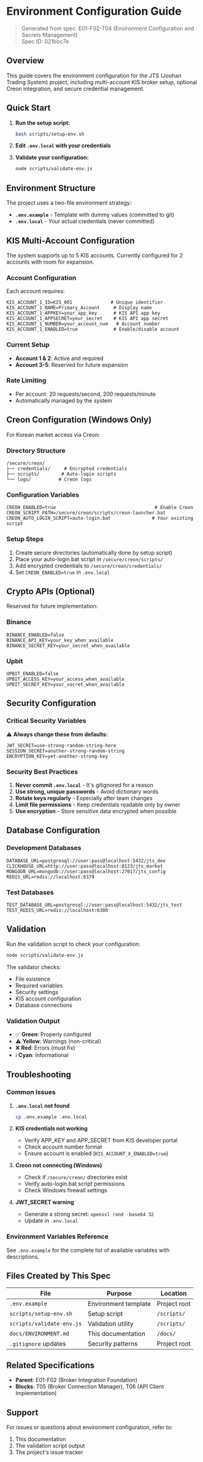 # Environment Configuration Guide

> Generated from spec: E01-F02-T04 (Environment Configuration and Secrets Management)  
> Spec ID: 021bbc7e

## Overview

This guide covers the environment configuration for the JTS (Joohan Trading System) project, including multi-account KIS broker setup, optional Creon integration, and secure credential management.

## Quick Start

1. **Run the setup script:**

   ```bash
   bash scripts/setup-env.sh
   ```

2. **Edit `.env.local` with your credentials**

3. **Validate your configuration:**
   ```bash
   node scripts/validate-env.js
   ```

## Environment Structure

The project uses a two-file environment strategy:

- **`.env.example`** - Template with dummy values (committed to git)
- **`.env.local`** - Your actual credentials (never committed)

## KIS Multi-Account Configuration

The system supports up to 5 KIS accounts. Currently configured for 2 accounts with room for expansion.

### Account Configuration

Each account requires:

```env
KIS_ACCOUNT_1_ID=KIS_001              # Unique identifier
KIS_ACCOUNT_1_NAME=Primary_Account     # Display name
KIS_ACCOUNT_1_APPKEY=your_app_key      # KIS API app key
KIS_ACCOUNT_1_APPSECRET=your_secret    # KIS API app secret
KIS_ACCOUNT_1_NUMBER=your_account_num   # Account number
KIS_ACCOUNT_1_ENABLED=true             # Enable/disable account
```

### Current Setup

- **Account 1 & 2**: Active and required
- **Account 3-5**: Reserved for future expansion

### Rate Limiting

- Per account: 20 requests/second, 200 requests/minute
- Automatically managed by the system

## Creon Configuration (Windows Only)

For Korean market access via Creon:

### Directory Structure

```
/secure/creon/
├── credentials/     # Encrypted credentials
├── scripts/        # Auto-login scripts
└── logs/          # Creon logs
```

### Configuration Variables

```env
CREON_ENABLED=true                                    # Enable Creon
CREON_SCRIPT_PATH=/secure/creon/scripts/creon-launcher.bat
CREON_AUTO_LOGIN_SCRIPT=auto-login.bat               # Your existing script
```

### Setup Steps

1. Create secure directories (automatically done by setup script)
2. Place your auto-login.bat script in `/secure/creon/scripts/`
3. Add encrypted credentials to `/secure/creon/credentials/`
4. Set `CREON_ENABLED=true` in `.env.local`

## Crypto APIs (Optional)

Reserved for future implementation:

### Binance

```env
BINANCE_ENABLED=false
BINANCE_API_KEY=your_key_when_available
BINANCE_SECRET_KEY=your_secret_when_available
```

### Upbit

```env
UPBIT_ENABLED=false
UPBIT_ACCESS_KEY=your_access_when_available
UPBIT_SECRET_KEY=your_secret_when_available
```

## Security Configuration

### Critical Security Variables

⚠️ **Always change these from defaults:**

```env
JWT_SECRET=use-strong-random-string-here
SESSION_SECRET=another-strong-random-string
ENCRYPTION_KEY=yet-another-strong-key
```

### Security Best Practices

1. **Never commit `.env.local`** - It's gitignored for a reason
2. **Use strong, unique passwords** - Avoid dictionary words
3. **Rotate keys regularly** - Especially after team changes
4. **Limit file permissions** - Keep credentials readable only by owner
5. **Use encryption** - Store sensitive data encrypted when possible

## Database Configuration

### Development Databases

```env
DATABASE_URL=postgresql://user:pass@localhost:5432/jts_dev
CLICKHOUSE_URL=http://user:pass@localhost:8123/jts_market
MONGODB_URL=mongodb://user:pass@localhost:27017/jts_config
REDIS_URL=redis://localhost:6379
```

### Test Databases

```env
TEST_DATABASE_URL=postgresql://user:pass@localhost:5432/jts_test
TEST_REDIS_URL=redis://localhost:6380
```

## Validation

Run the validation script to check your configuration:

```bash
node scripts/validate-env.js
```

The validator checks:

- File existence
- Required variables
- Security settings
- KIS account configuration
- Database connections

### Validation Output

- ✅ **Green**: Properly configured
- ⚠️ **Yellow**: Warnings (non-critical)
- ❌ **Red**: Errors (must fix)
- ℹ️ **Cyan**: Informational

## Troubleshooting

### Common Issues

1. **`.env.local` not found**

   ```bash
   cp .env.example .env.local
   ```

2. **KIS credentials not working**
   - Verify APP_KEY and APP_SECRET from KIS developer portal
   - Check account number format
   - Ensure account is enabled (`KIS_ACCOUNT_X_ENABLED=true`)

3. **Creon not connecting (Windows)**
   - Check if `/secure/creon/` directories exist
   - Verify auto-login.bat script permissions
   - Check Windows firewall settings

4. **JWT_SECRET warning**
   - Generate a strong secret: `openssl rand -base64 32`
   - Update in `.env.local`

### Environment Variables Reference

See `.env.example` for the complete list of available variables with descriptions.

## Files Created by This Spec

| File                      | Purpose              | Location     |
| ------------------------- | -------------------- | ------------ |
| `.env.example`            | Environment template | Project root |
| `scripts/setup-env.sh`    | Setup script         | `/scripts/`  |
| `scripts/validate-env.js` | Validation utility   | `/scripts/`  |
| `docs/ENVIRONMENT.md`     | This documentation   | `/docs/`     |
| `.gitignore` updates      | Security patterns    | Project root |

## Related Specifications

- **Parent**: E01-F02 (Broker Integration Foundation)
- **Blocks**: T05 (Broker Connection Manager), T06 (API Client Implementation)

## Support

For issues or questions about environment configuration, refer to:

1. This documentation
2. The validation script output
3. The project's issue tracker
